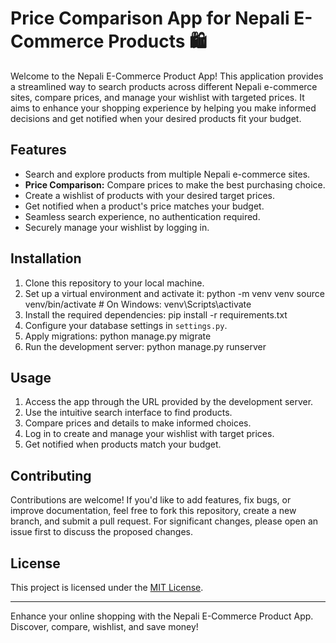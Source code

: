 # Price Comparison App for Nepali E-Commerce Products 🛍️

Welcome to the Nepali E-Commerce Product App! This application provides a streamlined way to search products across different Nepali e-commerce sites, compare prices, and manage your wishlist with targeted prices. It aims to enhance your shopping experience by helping you make informed decisions and get notified when your desired products fit your budget.

## Features

- Search and explore products from multiple Nepali e-commerce sites.
- **Price Comparison:** Compare prices to make the best purchasing choice.
- Create a wishlist of products with your desired target prices.
- Get notified when a product's price matches your budget.
- Seamless search experience, no authentication required.
- Securely manage your wishlist by logging in.

## Installation

1. Clone this repository to your local machine.
2. Set up a virtual environment and activate it:
   python -m venv venv
   source venv/bin/activate # On Windows: venv\Scripts\activate
4. Install the required dependencies:
   pip install -r requirements.txt
6. Configure your database settings in `settings.py`.
7. Apply migrations:
   python manage.py migrate
9. Run the development server:
    python manage.py runserver

## Usage

1. Access the app through the URL provided by the development server.
2. Use the intuitive search interface to find products.
3. Compare prices and details to make informed choices.
4. Log in to create and manage your wishlist with target prices.
5. Get notified when products match your budget.

## Contributing

Contributions are welcome! If you'd like to add features, fix bugs, or improve documentation, feel free to fork this repository, create a new branch, and submit a pull request. For significant changes, please open an issue first to discuss the proposed changes.

## License

This project is licensed under the [MIT License](LICENSE).

---

Enhance your online shopping with the Nepali E-Commerce Product App. Discover, compare, wishlist, and save money!
